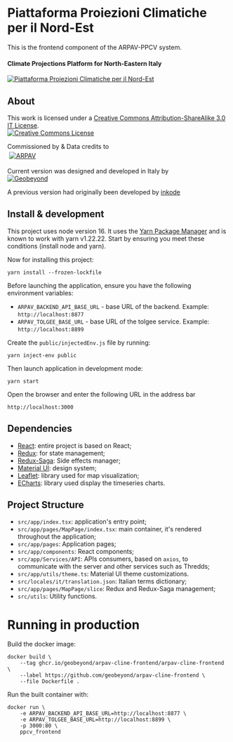 # Piattaforma Proiezioni Climatiche per il Nord-Est

This is the frontend component of the ARPAV-PPCV system.

#### Climate Projections Platform for North-Eastern Italy

[![Piattaforma Proiezioni Climatiche per il Nord-Est](https://github.com/inkode-it/Arpav-PPCV/raw/main/public/img/screenshot.png)](https://clima.arpa.veneto.it/)

## About
This work is licensed under a <a rel="license" href="https://creativecommons.org/licenses/by-sa/3.0/it/deed.en">Creative Commons Attribution-ShareAlike 3.0 IT License</a>.
<br/><a rel="license" href="https://creativecommons.org/licenses/by-sa/3.0/it/deed.en"><img alt="Creative Commons License" style="border-width:0" src="https://i.creativecommons.org/l/by-sa/3.0/88x31.png" /></a>

Commissioned by & Data credits to <br/>
<a href="https://www.arpa.veneto.it/"><img src="https://github.com/inkode-it/Arpav-PPCV/raw/main/public/img/logo_arpav.png" alt="ARPAV" style="background-color:white;padding:4px"></a>

Current version was designed and developed in Italy by <br/>
<a rel="author" href="mailto:info@geobeyond.it"><img src="https://avatars.githubusercontent.com/u/1163234?s=200&v=4" alt="Geobeyond"></a>

A previous version had originally been developed by [inkode](http://inkode.it)


## Install & development

This project uses node version 16. It uses the [Yarn Package Manager](https://yarnpkg.com) and is known to work 
with yarn v1.22.22. Start by ensuring you meet these conditions (install node and yarn). 

Now for installing this project:

```shell
yarn install --frozen-lockfile
```

Before launching the application, ensure you have the following environment variables:

- `ARPAV_BACKEND_API_BASE_URL` - base URL of the backend. Example: `http://localhost:8877`
- `ARPAV_TOLGEE_BASE_URL` - base URL of the tolgee service. Example: `http://localhost:8899`

Create the `public/injectedEnv.js` file by running:

```shell
yarn inject-env public
```

Then launch application in development mode:

```shell
yarn start
```

Open the browser and enter the following URL in the address bar

```
http://localhost:3000
```

## Dependencies

- [React](https://reactjs.org/): entire project is based on React;
- [Redux](https://redux.js.org/): for state management;
- [Redux-Saga](https://redux-saga.js.org/): Side effects manager;
- [Material UI](https://mui.com/material-ui/getting-started/overview/): design system;
- [Leaflet](https://leafletjs.com/): library used for map visualization;
- [ECharts](https://echarts.apache.org/): library used display the timeseries charts.

## Project Structure

- `src/app/index.tsx`: application's entry point;
- `src/app/pages/MapPage/index.tsx`: main container, it's rendered throughout the application;
- `src/app/pages`: Application pages;
- `src/app/components`: React components;
- `src/app/Services/API`: APIs consumers, based on `axios`, to communicate with the server and other services such as Thredds;
- `src/app/utils/theme.ts`: Material UI theme customizations.
- `src/locales/it/translation.json`: Italian terms dictionary;
- `src/app/pages/MapPage/slice`: Redux and Redux-Saga management;
- `src/utils`: Utility functions.

# Running in production

Build the docker image:

```shell
docker build \
    --tag ghcr.io/geobeyond/arpav-cline-frontend/arpav-cline-frontend \
    --label https://github.com/geobeyond/arpav-cline-frontend \
    --file Dockerfile .
```

Run the built container with:

```shell
docker run \
    -e ARPAV_BACKEND_API_BASE_URL=http://localhost:8877 \
    -e ARPAV_TOLGEE_BASE_URL=http://localhost:8899 \
    -p 3000:80 \
    ppcv_frontend
```

